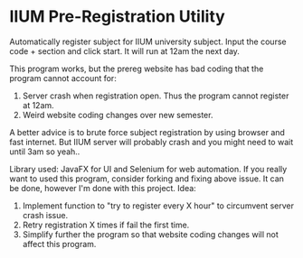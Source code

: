 # IIUM Pre-Registration Utility

Automatically register subject for IIUM university subject. Input the course code + section and click start. 
It will run at 12am the next day.

This program works, but the prereg website has bad coding that the program cannot account for:
  1. Server crash when registration open. Thus the program cannot register at 12am.
  2. Weird website coding changes over new semester.

A better advice is to brute force subject registration by using browser and fast internet. But IIUM server will probably crash and you might need to wait until 3am so yeah.. 

Library used: JavaFX for UI and Selenium for web automation.
If you really want to used this program, consider forking and fixing above issue. It can be done, however I'm done with this project.
Idea:
  1. Implement function to "try to register every X hour" to circumvent server crash issue. 
  2. Retry registration X times if fail the first time.
  3. Simplify further the program so that website coding changes will not affect this program.
